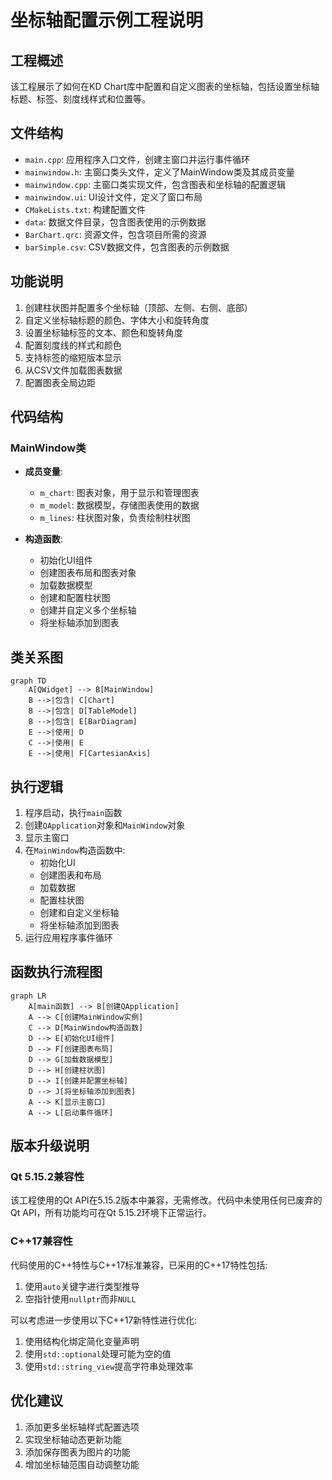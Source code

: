 # 坐标轴配置示例工程说明

## 工程概述
该工程展示了如何在KD Chart库中配置和自定义图表的坐标轴，包括设置坐标轴标题、标签、刻度线样式和位置等。

## 文件结构
- `main.cpp`: 应用程序入口文件，创建主窗口并运行事件循环
- `mainwindow.h`: 主窗口类头文件，定义了MainWindow类及其成员变量
- `mainwindow.cpp`: 主窗口类实现文件，包含图表和坐标轴的配置逻辑
- `mainwindow.ui`: UI设计文件，定义了窗口布局
- `CMakeLists.txt`: 构建配置文件
- `data`: 数据文件目录，包含图表使用的示例数据
- `BarChart.qrc`: 资源文件，包含项目所需的资源
- `barSimple.csv`: CSV数据文件，包含图表的示例数据

## 功能说明
1. 创建柱状图并配置多个坐标轴（顶部、左侧、右侧、底部）
2. 自定义坐标轴标题的颜色、字体大小和旋转角度
3. 设置坐标轴标签的文本、颜色和旋转角度
4. 配置刻度线的样式和颜色
5. 支持标签的缩短版本显示
6. 从CSV文件加载图表数据
7. 配置图表全局边距

## 代码结构
### MainWindow类
- **成员变量**:
  - `m_chart`: 图表对象，用于显示和管理图表
  - `m_model`: 数据模型，存储图表使用的数据
  - `m_lines`: 柱状图对象，负责绘制柱状图

- **构造函数**:
  - 初始化UI组件
  - 创建图表布局和图表对象
  - 加载数据模型
  - 创建和配置柱状图
  - 创建并自定义多个坐标轴
  - 将坐标轴添加到图表

## 类关系图
```mermaid
graph TD
    A[QWidget] --> B[MainWindow]
    B -->|包含| C[Chart]
    B -->|包含| D[TableModel]
    B -->|包含| E[BarDiagram]
    E -->|使用| D
    C -->|使用| E
    E -->|使用| F[CartesianAxis]
```

## 执行逻辑
1. 程序启动，执行`main`函数
2. 创建`QApplication`对象和`MainWindow`对象
3. 显示主窗口
4. 在`MainWindow`构造函数中:
   - 初始化UI
   - 创建图表和布局
   - 加载数据
   - 配置柱状图
   - 创建和自定义坐标轴
   - 将坐标轴添加到图表
5. 运行应用程序事件循环

## 函数执行流程图
```mermaid
graph LR
    A[main函数] --> B[创建QApplication]
    A --> C[创建MainWindow实例]
    C --> D[MainWindow构造函数]
    D --> E[初始化UI组件]
    D --> F[创建图表布局]
    D --> G[加载数据模型]
    D --> H[创建柱状图]
    D --> I[创建并配置坐标轴]
    D --> J[将坐标轴添加到图表]
    A --> K[显示主窗口]
    A --> L[启动事件循环]
```

## 版本升级说明
### Qt 5.15.2兼容性
该工程使用的Qt API在5.15.2版本中兼容，无需修改。代码中未使用任何已废弃的Qt API，所有功能均可在Qt 5.15.2环境下正常运行。

### C++17兼容性
代码使用的C++特性与C++17标准兼容，已采用的C++17特性包括:
1. 使用`auto`关键字进行类型推导
2. 空指针使用`nullptr`而非`NULL`

可以考虑进一步使用以下C++17新特性进行优化:
1. 使用结构化绑定简化变量声明
2. 使用`std::optional`处理可能为空的值
3. 使用`std::string_view`提高字符串处理效率

## 优化建议
1. 添加更多坐标轴样式配置选项
2. 实现坐标轴动态更新功能
3. 添加保存图表为图片的功能
4. 增加坐标轴范围自动调整功能
